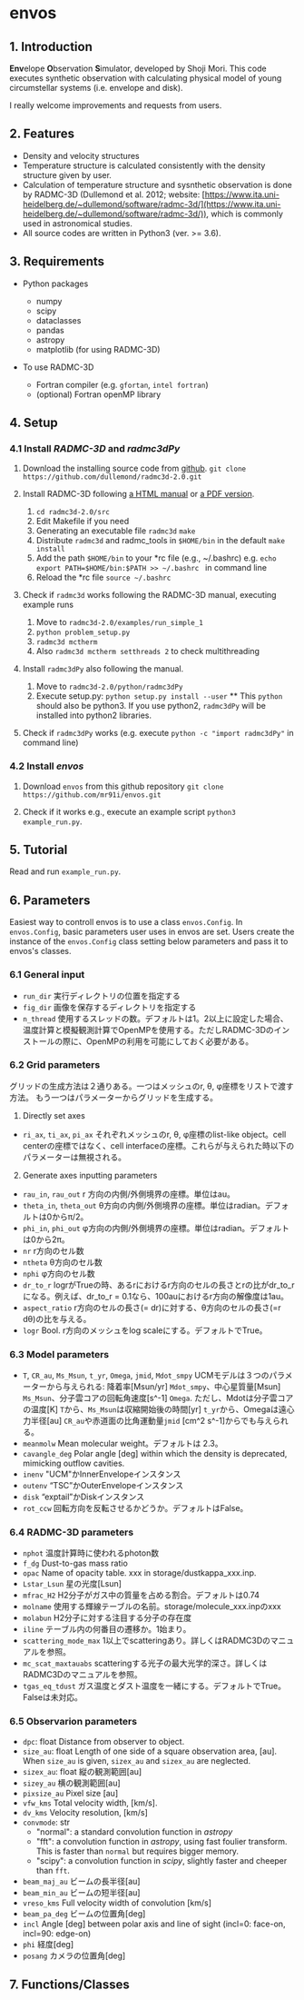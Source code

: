 # **envos**

## 1. Introduction
**Env**elope **O**bservation **S**imulator, developed by Shoji Mori.
This code executes synthetic observation with calculating physical model of young circumstellar systems (i.e. envelope and disk).

I really welcome improvements and requests from users. 

## 2. Features
- Density and velocity structures
- Temperature structure is calculated consistently with the density structure given by user.
- Calculation of temperature structure and sysnthetic observation is done by RADMC-3D (Dullemond et al. 2012; website: [https://www.ita.uni-heidelberg.de/~dullemond/software/radmc-3d/](https://www.ita.uni-heidelberg.de/~dullemond/software/radmc-3d/)), which is commonly used in astronomical studies.
- All source codes are written in Python3 (ver. >= 3.6).

## 3. Requirements
- Python packages
    - numpy
    - scipy
    - dataclasses
    - pandas
    - astropy
    - matplotlib (for using RADMC-3D)

- To use RADMC-3D
     - Fortran compiler (e.g. `gfortan`, `intel fortran`)
     - (optional) Fortran openMP library

## 4. Setup
### 4.1 Install *RADMC-3D* and *radmc3dPy*
1. Download the installing source code from [github](https://github.com/dullemond/radmc3d-2.0).
`git clone https://github.com/dullemond/radmc3d-2.0.git`

2. Install RADMC-3D following [a HTML manual](https://www.ita.uni-heidelberg.de/~dullemond/software/radmc-3d/manual_radmc3d/index.html) or [a PDF version](https://www.ita.uni-heidelberg.de/~dullemond/software/radmc-3d/radmc3d.pdf).
    1. `cd radmc3d-2.0/src`
    2. Edit Makefile if you need
    3. Generating an executable file `radmc3d`
       `make`
    5. Distribute `radmc3d` and radmc_tools in `$HOME/bin` in the default
       `make install`
    7. Add the path `$HOME/bin` to your \*rc file (e.g., ~/.bashrc)
       e.g. `echo export PATH=$HOME/bin:$PATH >> ~/.bashrc ` in command line
    6. Reload the \*rc file
       `source ~/.bashrc`

3. Check if `radmc3d` works following the RADMC-3D manual, executing example runs
    1. Move to `radmc3d-2.0/examples/run_simple_1`
    2. `python problem_setup.py`
    4. `radmc3d mctherm`
    5. Also `radmc3d mctherm setthreads 2` to check multithreading

4. Install `radmc3dPy` also following the manual.
    1. Move to `radmc3d-2.0/python/radmc3dPy`
    2. Execute setup.py: `python setup.py install --user`
       \*\* This `python` should also be python3. If you use python2, `radmc3dPy` will be installed into python2 libraries.

5. Check if `radmc3dPy` works (e.g. execute `python -c "import radmc3dPy"` in command line)


### 4.2 Install *envos*
1. Download `envos` from this github repository
`git clone https://github.com/mr91i/envos.git`

2. Check if it works e.g., execute an example script `python3 example_run.py`.


<!--

    * Put the dust opacity table and molecular line table that you want to use in RADMC-3D, into a directory.  Initially, (e.g., `storage/dustkappa_MRN20.inp`, `storage/molecule_c18o.inp`)dustkappa_XXX.inp and molecule_XXX.inp file can be found in directories of RADMC-3D package. One can also get any molecule_XXX.inp from [*Leiden Atomic and Molecular Database*](https://home.strw.leidenuniv.nl/~moldata/))

-->

## 5. Tutorial
Read and run `example_run.py`.


## 6. Parameters
Easiest way to controll envos is to use a class `envos.Config`.
In `envos.Config`, basic parameters user uses in envos are set.
Users create the instance of the `envos.Config` class setting below parameters and pass it to envos's classes.


### 6.1 General input
- `run_dir`
実行ディレクトリの位置を指定する
- `fig_dir`
画像を保存するディレクトリを指定する
- `n_thread`
使用するスレッドの数。デフォルトは1。2以上に設定した場合、温度計算と模擬観測計算でOpenMPを使用する。ただしRADMC-3Dのインストールの際に、OpenMPの利用を可能にしておく必要がある。

### 6.2 Grid parameters
グリッドの生成方法は２通りある。一つはメッシュのr, θ, φ座標をリストで渡す方法。
もう一つはパラメーターからグリッドを生成する。
1. Directly set axes
- `ri_ax`, `ti_ax`, `pi_ax`
それぞれメッシュのr, θ, φ座標のlist-like object。cell centerの座標ではなく、cell interfaceの座標。これらが与えられた時以下のパラメーターは無視される。
2. Generate axes inputting parameters
- `rau_in`, `rau_out`
r 方向の内側/外側境界の座標。単位はau。
- `theta_in`, `theta_out`
θ方向の内側/外側境界の座標。単位はradian。デフォルトは0からπ/2。
- `phi_in`, `phi_out`
φ方向の内側/外側境界の座標。単位はradian。デフォルトは0から2π。
- `nr`
r方向のセル数
- `ntheta`
θ方向のセル数
- `nphi`
φ方向のセル数
- `dr_to_r`
logrがTrueの時、あるrにおけるr方向のセルの長さとrの比がdr_to_rになる。例えば、dr_to_r = 0.1なら、100auにおけるr方向の解像度は1au。
- `aspect_ratio`
r方向のセルの長さ(= dr)に対する、θ方向のセルの長さ(=r dθ)の比を与える。
- `logr`
Bool. r方向のメッシュをlog scaleにする。デフォルトでTrue。

### 6.3 Model parameters
- `T`, `CR_au`, `Ms_Msun`, `t_yr`, `Omega`, `jmid`, `Mdot_smpy`
UCMモデルは３つのパラメーターから与えられる: 降着率\[Msun/yr\] `Mdot_smpy`、中心星質量\[Msun\] `Ms_Msun`、分子雲コアの回転角速度\[s^-1\] `Omega`.
ただし、Mdotは分子雲コアの温度[K] `T`から、`Ms_Msun`は収縮開始後の時間\[yr\] `t_yr`から、Omegaは遠心力半径\[au\] `CR_au`や赤道面の比角運動量`jmid` \[cm^2 s^-1\]からでも与えられる。
- `meanmolw`
Mean molecular weight。デフォルトは 2.3。
- `cavangle_deg`
Polar angle \[deg\] within which the density is deprecated, mimicking outflow cavities.
- `inenv`
"UCM"かInnerEnvelopeインスタンス
- `outenv`
   “TSC”かOuterEnvelopeインスタンス
- `disk`
   “exptail”かDiskインスタンス
- `rot_ccw`
回転方向を反転させるかどうか。デフォルトはFalse。

### 6.4 RADMC-3D parameters
- `nphot`
温度計算時に使われるphoton数
- `f_dg`
Dust-to-gas mass ratio
- `opac`
Name of opacity table. xxx in storage/dustkappa_xxx.inp.
- `Lstar_Lsun`
星の光度\[Lsun\]
- `mfrac_H2`
H2分子がガス中の質量を占める割合。デフォルトは0.74
- `molname`
使用する輝線テーブルの名前。storage/molecule_xxx.inpのxxx
- `molabun`
H2分子に対する注目する分子の存在度
- `iline`
テーブル内の何番目の遷移か。1始まり。
- `scattering_mode_max`
1以上でscatteringあり。詳しくはRADMC3Dのマニュアルを参照。
- `mc_scat_maxtauabs`
scatteringする光子の最大光学的深さ。詳しくはRADMC3Dのマニュアルを参照。
- `tgas_eq_tdust`
ガス温度とダスト温度を一緒にする。デフォルトでTrue。Falseは未対応。

### 6.5 Observarion parameters
- `dpc`: float
Distance from observer to object.
- `size_au`: float
Length of one side of a square observation area, \[au\].
When `size_au` is given, `sizex_au` and `sizex_au` are neglected.
- `sizex_au`: float
縦の観測範囲\[au\]
- `sizey_au`
横の観測範囲\[au\]
- `pixsize_au`
Pixel size \[au\]
- `vfw_kms`
Total velocity width, \[km/s\].
- `dv_kms`
Velocity resolution, \[km/s\]
- `convmode`: str
    - "normal": a standard convolution function in *astropy*
    - "fft": a convolution function in *astropy*, using fast foulier transform. This is faster than `normal` but requires bigger memory.
    - "scipy": a convolution function in *scipy*, slightly faster and cheeper than `fft`.
- `beam_maj_au`
ビームの長半径\[au\]
- `beam_min_au`
ビームの短半径\[au\]
- `vreso_kms`
Full velocity width of convolution \[km/s\]
- `beam_pa_deg`
ビームの位置角\[deg\]
- `incl`
Angle \[deg\] between polar axis and line of sight (incl=0: face-on, incl=90: edge-on)
- `phi`
経度\[deg\]
- `posang`
カメラの位置角\[deg\]

## 7. Functions/Classes




